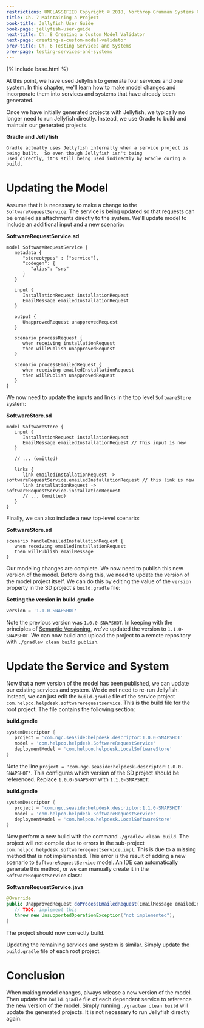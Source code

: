 ```yaml
---
restrictions: UNCLASSIFIED Copyright © 2018, Northrop Grumman Systems Corporation
title: Ch. 7 Maintaining a Project
book-title: Jellyfish User Guide
book-page: jellyfish-user-guide
next-title: Ch. 8 Creating a Custom Model Validator
next-page: creating-a-custom-model-validator
prev-title: Ch. 6 Testing Services and Systems
prev-page: testing-services-and-systems
---
```

{% include base.html %}

At this point, we have used Jellyfish to generate four services and one system.  In this chapter, we'll learn how to
make model changes and incorporate them into services and systems that have already been generated.

Once we have initially generated projects with Jellyfish, we typically no longer need to run Jellyfish directly.
Instead, we use Gradle to build and maintain our generated projects.

**Gradle and Jellyfish**
```note-info
Gradle actually uses Jellyfish internally when a service project is being built.  So even though Jellyfish isn't being
used directly, it's still being used indirectly by Gradle during a build.
```

# Updating the Model
Assume that it is necessary to make a change to the `SoftwareRequestService`.  The service is being updated so that
requests can be emailed as attachments directly to the system.  We'll update model to include an additional input
and a new scenario:

**SoftwareRequestService.sd**
```
model SoftwareRequestService {
   metadata {
      "stereotypes" : ["service"],
      "codegen": {
         "alias": "srs"
      }
   }

   input {
      InstallationRequest installationRequest
      EmailMessage emailedInstallationRequest
   }

   output {
      UnapprovedRequest unapprovedRequest
   }

   scenario processRequest {
      when receiving installationRequest
      then willPublish unapprovedRequest
   }

   scenario processEmailedRequest {
      when receiving emailedInstallationRequest
      then willPublish unapprovedRequest
   }
}
```

We now need to update the inputs and links in the top level `SoftwareStore` system:

**SoftwareStore.sd**
```
model SoftwareStore {
   input {
      InstallationRequest installationRequest
      EmailMessage emailedInstallationRequest // This input is new
   }

   // ... (omitted)

   links {
      link emailedInstallationRequest -> softwareRequestService.emailedInstallationRequest // this link is new
      link installationRequest -> softwareRequestService.installationRequest
      // ... (omitted)
   }
}
```

Finally, we can also include a new top-level scenario:

**SoftwareStore.sd**
```
scenario handleEmailedInstallationRequest {
   when receiving emailedInstallationRequest
   then willPublish emailMessage
}
```

Our modeling changes are complete.  We now need to publish this new version of the model.  Before doing this, we need to
update the version of the model project itself.  We can do this by editing the value of the `version` property in the SD
project's `build.gradle` file:

**Setting the version in build.gradle**
```groovy
version = '1.1.0-SNAPSHOT'
```

Note the previous version was `1.0.0-SNAPSHOT`.  In keeping with the principles of
[Semantic Versioning](https://semver.org/), we've updated the version to `1.1.0-SNAPSHOT`.  We can now build and upload
the project to a remote repository with `./gradlew clean build publish`.

# Update the Service and System
Now that a new version of the model has been published, we can update our existing services and system.  We do not need
to re-run Jellyfish.  Instead, we can just edit the `build.gradle` file of the service project
`com.helpco.helpdesk.softwarerequestservice`.  This is the build file for the root project.  The file contains the
following section:

**build.gradle**
```groovy
systemDescriptor {
   project = 'com.ngc.seaside:helpdesk.descriptor:1.0.0-SNAPSHOT'
   model = 'com.helpco.helpdesk.SoftwareRequestService'
   deploymentModel = 'com.helpco.helpdesk.LocalSoftwareStore'
}
```

Note the line `project = 'com.ngc.seaside:helpdesk.descriptor:1.0.0-SNAPSHOT'`.  This configures which version of the
SD project should be referenced.  Replace `1.0.0-SNAPSHOT` with `1.1.0-SNAPSHOT`:

**build.gradle**
```groovy
systemDescriptor {
   project = 'com.ngc.seaside:helpdesk.descriptor:1.1.0-SNAPSHOT'
   model = 'com.helpco.helpdesk.SoftwareRequestService'
   deploymentModel = 'com.helpco.helpdesk.LocalSoftwareStore'
}
```

Now perform a new build with the command `./gradlew clean build`.  The project will not compile due to errors in
the sub-project `com.helpco.helpdesk.softwarerequestservice.impl`.  This is due to a missing method that is not
implemented.  This error is the result of adding a new scenario to `SoftwareRequestService` model.  An IDE can
automatically generate this method, or we can manually create it in the `SoftwareRequestService` class:

**SoftwareRequestService.java**
```java
@Override
public UnapprovedRequest doProcessEmailedRequest(EmailMessage emailedInstalledRequest) throws ServiceFaultException {
   // TODO: implement this
   throw new UnsupportedOperationException("not implemented");
}
```

The project should now correctly build.

Updating the remaining services and system is similar.  Simply update the `build.gradle` file of each root project.

# Conclusion
When making model changes, always release a new version of the model.  Then update the `build.gradle` file of each
dependent service to reference the new version of the model.  Simply running `./gradlew clean build` will update the
generated projects.  It is not necessary to run Jellyfish directly again.
